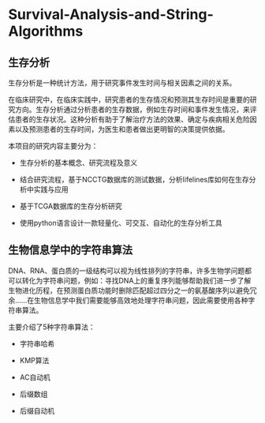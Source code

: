 # Survival-Analysis-and-String-Algorithms

## 生存分析

生存分析是一种统计方法，用于研究事件发生时间与相关因素之间的关系。

在临床研究中，在临床实践中，研究患者的生存情况和预测其生存时间是重要的研究方向。生存分析通过分析患者的生存数据，例如生存时间和事件发生情况，来评估患者的生存状况。这种分析有助于了解治疗方法的效果、确定与疾病相关危险因素以及预测患者的生存时间，为医生和患者做出更明智的决策提供依据。

本项目的研究内容主要分为：

- 生存分析的基本概念、研究流程及意义

- 结合研究流程，基于NCCTG数据库的测试数据，分析lifelines库如何在生存分析中实践与应用

- 基于TCGA数据库的生存分析研究

- 使用python语言设计一款轻量化、可交互、自动化的生存分析工具

## 生物信息学中的字符串算法

DNA、RNA、蛋白质的一级结构可以视为线性排列的字符串，许多生物学问题都可以转化为字符串问题，例如：寻找DNA上的重复序列能够帮助我们进一步了解生物进化历程，在预测蛋白质功能时删除匹配超过四分之一的氨基酸序列以避免冗余……在生物信息学中我们需要能够高效地处理字符串问题，因此需要使用各种字符串算法。

主要介绍了5种字符串算法：

- 字符串哈希

- KMP算法

- AC自动机

- 后缀数组

- 后缀自动机

